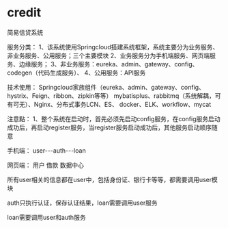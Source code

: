 # credit
简易信贷系统

服务分类：
1、该系统使用Springcloud搭建系统框架，系统主要分为业务服务、非业务服务、公用服务；三个主要模块
2、业务服务分为手机端服务、网页端服务、边缘服务；
3、非业务服务：eureka、admin、gateway、config、codegen（代码生成服务）、
4、公用服务：API服务


技术使用：
Springcloud家族组件（eureka、admin、gateway、config、hystrix、Feign、ribbon、zipkin等等）
mybatisplus、rabbitmq（系统解耦，可有可无）、Nginx、分布式事务LCN、ES、
docker、ELK、workflow、mycat

注意點：
1、整个系统在启动时，首先必须先启动config服务，在config服务启动成功后，再启动register服务，当register服务启动成功后，其他服务启动顺序随意

手机端：
user---auth---loan

网页端：
用户
借款
数据中心

所有user相关的信息都在user中，包括身份证、银行卡等等，都需要调用user模块

auth只执行认证，保存认证结果，loan需要调用user服务


loan需要调用user和auth服务